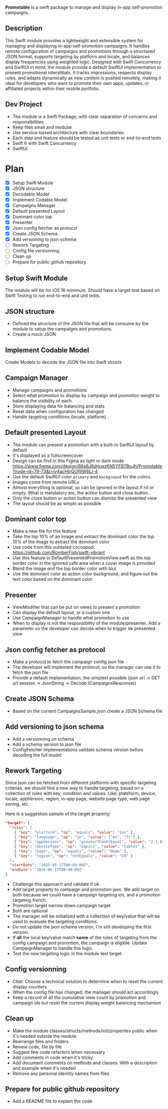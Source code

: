 **Promotable** is a swift package to manage and display in-app self-promotion campaigns.

## Description
This Swift module provides a lightweight and extensible system for managing and displaying in-app self-promotion campaigns. It handles remote configuration of campaigns and promotions through a structured JSON format, supports targeting by platform and locale, and balances display frequencies using weighted logic. Designed with Swift Concurrency and SwiftUI in mind, the module provide a default SwiftUI implementation to present promotional interstitials. It tracks impressions, respects display rules, and adapts dynamically as new content is pushed remotely, making it ideal for developers who want to promote their own apps, updates, or affiliated projects within their mobile portfolio.

## Dev Project
- The module is a Swift Package, with clear separation of concerns and responsibilities
- Keep files small and modular
- Use service-based architecture with clear boundaries
- Each step and feature should be tested as unit tests or end-to-end tests
- Swift 6 with Swift Concurrency
- SwiftUI

# Plan
- [x] Setup Swift Module
- [x] JSON structure
- [x] Decodable Model
- [x] Implement Codable Model
- [x] Campaigns Manager
- [x] Default presented Layout
- [x] Dominant color top
- [x] Presenter
- [x] Json config fetcher as protocol
- [x] Create JSON Schema
- [x] Add versioning to json schema
- [ ] Rework Targeting
- [ ] Config file versionning
- [ ] Clean up
- [ ] Prepare for public github repository

## Setup Swift Module
The module will be for iOS 16 minimum. 
Should have a target test based on Swift Testing to run end-to-end and unit tests.

## JSON structure
- Defined the structure of the JSON file that will be consume by the module to setup the campaigns and promotions.
- Create a mock JSON

## Implement Codable Model
Create Models to decode the JSON file into Swift structs

## Campaign Manager
- Manage campaigns and promotions
- Select what promotion to display by campaign and promotion weight to balance the visibility of each.
- Store displaying data for balancing and stats
- Reset data when configuration has changed
- Handle targeting conditions (locale, platform)

## Default presented Layout
- The module can present a promotion with a built-in SwiftUI layout by default
- It's displayed as a fullscreencover
- Design can be find in this Figma as light or dark mode https://www.figma.com/design/66s6J6drkwzKN5YFB7BoJh/Promotable?node-id=79-73&t=jy4acHtrQUf9W6tJ-4
- Use the default SwiftUI color `primary` and `background` for the colors.
- Images come from remote URLs
- Almost everything is optional, so can be ignored in the layout if nil or empty. What is mandatory are, the action button and close button.
- Only the close button or action button can dismiss the presented view
- The layout should be as simple as possible

## Dominant color top
- Make a new file for this feature
- Take the top 10% of an image and extract the dominant color the top 10% of the image to extract the dominant color
- Use code from this outdated cocoapod: https://github.com/BomberFish/swift-vibrant
- Use this feature in DefaultPresentedPromotionView.swift as the top border color in the ignored safe area when a cover image is provided
- Blend the image and the top border color with blur
- Use the dominant color as action color background, and figure out the text color based on the dominant color

## Presenter
- ViewModifier that can be put on views to present a promotion
- Can display the default layout, or a custom one
- Use CampaignManager to handle what promotion to use
- When to display is not the responsibility of the module/presenter. Add a parameter so the developer can decide when to trigger de presented view

## Json config fetcher as protocol
- Make a protocol to fetch the campaign config json file
- The developer will implement the protocol, so the manager can use it to fetch the json file
- Provide a default implementation, the simplest possible (json url -> GET url session -> JsonString -> Decode (CampaignsResponse))

## Create JSON Schema
- Based on the current CampaignsSample.json create a JSON Schema file

## Add versioning to json schema
- Add a versionning on schema
- Add a schema version to json file
- ConfigFetcher implementations validate schema version before decoding the full model

## Rework Targeting
Since json can be fetched from different platforms with specific targeting criterias, we should find a new way to handle targeting, based on a collection of rules with key, condition and values.
Like: plateform, device, locale, appVersion, region, in-app page, website page type, web page zoning, etc.

Here is a suggestion sample of the target property:

```json
"target": {
  "rules": [
    { "key": "platform", "op": "equals", "value": "ios" },
    { "key": "language", "op": "in", "value": ["en", "fr"] },
    { "key": "appVersion", "op": "greaterThanOrEqual", "value": "2.1.0" },
    { "key": "deviceType", "op": "equals", "value": "tablet" },
    { "key": "page", "op": "equals", "value": "Home" },
    { "key": "region", "op": "notEquals", "value": "CN" }
  ],
  "startDate": "2025-05-17T00:00:00Z",
  "endDate": "2025-06-17T00:00:00Z"
}
```

- Challenge this approach and validate if ok
- Add target property to campaign and promotion json. We add target on both because we could have a campaign targeting ios, and a promotion targeting french.
- Promotion target narrow down campaign target
- Both are optional
- The manager will be initialized with a collection of key/value that will be used to evaluate the targeting conditions.
- Do not update the json schema version, I'm still developing the first version.
- If **all** the local key/value match **some** of the rules of targeting from the config campaign and promotion, the campaign is eligible. Update CampaignManager to handle this logic.
- Test the new targeting logic in the module test target

## Config versionning
- Chat: Choose a technical solution to determine when to reset the current display counters
- When the config file has changed, the manager should act accordingly
- Keep a record of all the cumulative view count by promotion and campaign ids but reset the current display weight balancing mechanism

## Clean up
- Make the module classes/structs/methods/init/properties public when it's needed outside the module
- Rearrange files and folders
- Review code, file by file
- Suggest few code refactors when necessary
- Add comments in code when it's tricky
- Add document comments on methods and classes. With a description and example when it's needed
- Remove any personal identity names from files

## Prepare for public github repository
- Add a README file to explain the code
